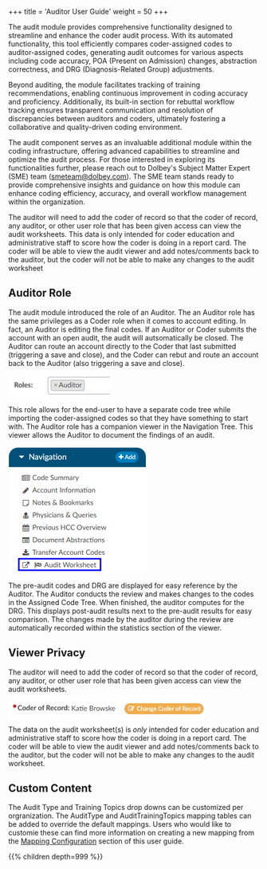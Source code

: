 +++
title = 'Auditor User Guide'
weight = 50
+++

The audit module provides comprehensive functionality designed to streamline and enhance the coder audit
process. With its automated functionality, this tool efficiently compares coder-assigned codes to
auditor-assigned codes, generating audit outcomes for various aspects including code accuracy, POA
(Present on Admission) changes, abstraction correctness, and DRG (Diagnosis-Related Group)
adjustments.

Beyond auditing, the module facilitates tracking of training recommendations, enabling continuous
improvement in coding accuracy and proficiency. Additionally, its built-in section for rebuttal workflow
tracking ensures transparent communication and resolution of discrepancies between auditors and
coders, ultimately fostering a collaborative and quality-driven coding environment.

The audit component serves as an invaluable additional module within the coding infrastructure, offering
advanced capabilities to streamline and optimize the audit process. For those interested in exploring its
functionalities further, please reach out to Dolbey's Subject Matter Expert (SME) team (smeteam@dolbey.com). The
SME team stands ready to provide comprehensive insights and guidance on how this module can
enhance coding efficiency, accuracy, and overall workflow management within the organization.

The auditor will need to add the coder of record so that the coder of record, any auditor, or other user
role that has been given access can view the audit worksheets. This data is only intended for coder
education and administrative staff to score how the coder is doing in a report card. The coder will be
able to view the audit viewer and add notes/comments back to the auditor, but the coder will not be
able to make any changes to the audit worksheet

## Auditor Role

The audit module introduced the role of an Auditor. The an Auditor role has the same privileges
as a Coder role when it comes to account editing. In fact, an Auditor is editing the final codes. If an Auditor
or Coder submits the account with an open audit, the audit will autsomatically be closed. The Auditor can
route an account directly to the Coder that last submitted (triggering a save and close), and the
Coder can rebut and route an account back to the Auditor (also triggering a save and close).

![Auditor Role](AuditorRole.png)

This role allows for the end-user to have a separate code tree while importing the coder-assigned codes
so that they have something to start with. The Auditor role has a companion viewer in the Navigation
Tree. This viewer allows the Auditor to document the findings of an audit.

![Audit Worksheet Viewer](AuditViewer.png)

The pre-audit codes and DRG are displayed for easy reference by the Auditor. The Auditor conducts the
review and makes changes to the codes in the Assigned Code Tree. When finished, the auditor computes
for the DRG. This displays post-audit results next to the pre-audit results for easy comparison. The
changes made by the auditor during the review are automatically recorded within the statistics section
of the viewer.

## Viewer Privacy

The auditor will need to add the coder of record so that the coder of record, any auditor, or other user
role that has been given access can view the audit worksheets.

![Coder of Record](CoderofRecord.png)

The data on the audit worksheet(s) is *only* intended for coder education and administrative staff to score how the coder is doing in a report card. The coder will be able to view the audit viewer and add notes/comments back to the auditor, but the coder will not be able to make any changes to the audit worksheet.

## Custom Content

The Audit Type and Training Topics drop downs can be customized per orgranization. The AuditType and AuditTrainingTopics mapping tables can be added to override the default mappings. Users who would like to customie these can find more information on creating a new mapping from the [Mapping Configuration](https://dolbeysystems.github.io/fusion-cac-web-docs/administrative-user-guide/tools/mapping-configuration/) section of this user guide.

{{% children depth=999 %}}
